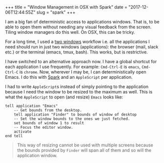 +++
title = "Window Management in OSX with Spark"
date = "2017-12-06T12:44:55Z"
slug = "spark"
+++

I am a big fan of deterministic access to applications windows. That is, to be
able to open them without needing any visual feedback from the screen. Tiling
window managers do this well. On OSX, this can be tricky.

For a long time, I used a [two windows](/two-windows/) workflow i.e. all the
applications I need should run in just two windows (applications): the browser
(mail, slack etc.) or the terminal (emacs, tmux, bash).  This works, but is
restrictive.

I have switched to an alternative approach now. I have a global shortcut for
each application I use frequently. For example: `Cmd-Ctrl-E` is `emacs`,
`Cmd-Ctrl-C` is `chrome`. Now, wherever I may be, I can deterministically open
Emacs. I do this with [Spark](https://www.shadowlab.org/softwares/spark.php) and
an `AppleScript` per application.

I had to write `AppleScript`s instead of simply pointing to the application
because I need the window to be resized to the maximum as well. This is what
the `AppleScript` to open (and resize) `Emacs` looks like:

```applescript
tell application "Emacs"
	-- Get bounds from the desktop.
	tell application "Finder" to bounds of window of desktop
	-- Set the window bounds to the ones we just fetched.
	set bounds of window 1 to result
	-- Focus the editor window.
	activate
end tell
```

> This way of resizing cannot be used with multiple screens because the bounds
> provided by `Finder` will span all of them and so will the application window.
